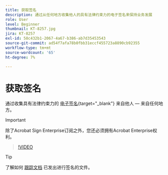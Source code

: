 ```yaml
---
title: 获取签名
description: 通过从任何地方收集他人的具有法律约束力的电子签名来保持业务发展
role: User
level: Beginner
thumbnail: KT-8257.jpg
jira: KT-8257
exl-id: 58c432b1-2067-4a67-b386-ab7d35453543
source-git-commit: ad54f7afa78b0fbb31eccf455723a8890cb92355
workflow-type: tm+mt
source-wordcount: '65'
ht-degree: 7%

---
```


# 获取签名

通过收集具有法律约束力的 [电子签名](https://www.adobe.com/acrobat/online/request-signature.html){target="_blank"} 来自他人 — 来自任何地方。

>[!IMPORTANT]
>
>除了Acrobat Sign Enterprise订阅之外，您还必须拥有Acrobat Enterprise权利。

>[!VIDEO](https://video.tv.adobe.com/v/338359?quality=12&learn=on&hidetitle=true)

>[!TIP]
>
>了解如何 [跟踪文档](track.md) 已发出进行签名的文件。
